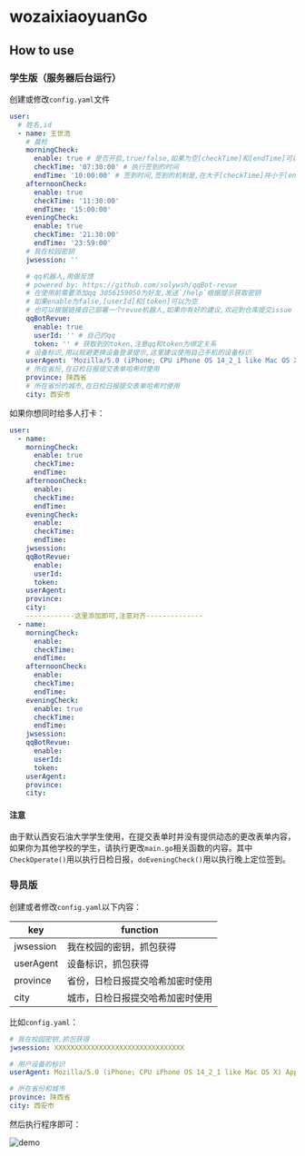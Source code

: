 # wozaixiaoyuanGo

## How to use

### 学生版（服务器后台运行）

创建或修改`config.yaml`文件

```yaml
user:
  # 姓名,id
  - name: 王世浩
    # 晨检
    morningCheck:
      enable: true # 是否开启,true/false,如果为空[checkTime]和[endTime]可以为空
      checkTime: '07:30:00' # 执行签到的时间
      endTime: '10:00:00' # 签到时间,签到的机制是,在大于[checkTime]并小于[endTime]之间执行,一天只会执行一次
    afternoonCheck:
      enable: true
      checkTime: '11:30:00'
      endTime: '15:00:00'
    eveningCheck:
      enable: true
      checkTime: '21:30:00'
      endTime: '23:59:00'
    # 我在校园密钥
    jwsession: ''

    # qq机器人,用做反馈
    # powered by: https://github.com/solywsh/qqBot-revue
    # 在使用前需要添加qq 3056159050为好友,发送`/help`根据提示获取密钥
    # 如果enable为false,[userId]和[token]可以为空
    # 也可以根据链接自己部署一个revue机器人,如果你有好的建议,欢迎到仓库提交issue
    qqBotRevue:
      enable: true
      userId: '' # 自己的qq
      token: '' # 获取到的token,注意qq和token为绑定关系
    # 设备标识,用以规避更换设备登录提示,这里建议使用自己手机的设备标识
    userAgent: 'Mozilla/5.0 (iPhone; CPU iPhone OS 14_2_1 like Mac OS X) AppleWebKit/605.1.15 (KHTML, like Gecko) Mobile/15E148 MicroMessenger/8.0.18(0x18001236) NetType/WIFI Language/zh_CN'
    # 所在省份,在日检日报提交表单哈希时使用
    province: 陕西省
    # 所在省份的城市,在日检日报提交表单哈希时使用
    city: 西安市
```

如果你想同时给多人打卡：

```yaml
user:
  - name:
    morningCheck:
      enable: true 
      checkTime: 
      endTime: 
    afternoonCheck:
      enable: 
      checkTime: 
      endTime: 
    eveningCheck:
      enable: 
      checkTime: 
      endTime: 
    jwsession: 
    qqBotRevue:
      enable: 
      userId: 
      token: 
    userAgent: 
    province: 
    city: 
    ------------这里添加即可,注意对齐--------------
  - name:
    morningCheck:
      enable:
      checkTime: 
      endTime:
    afternoonCheck:
      enable:
      checkTime:
      endTime:
    eveningCheck:
      enable: true
      checkTime:
      endTime:
    jwsession:
    qqBotRevue:
      enable:
      userId:
      token:
    userAgent:
    province:
    city:
```

#### 注意

由于默认西安石油大学学生使用，在提交表单时并没有提供动态的更改表单内容，如果你为其他学校的学生，请执行更改`main.go`相关函数的内容。其中`CheckOperate()`用以执行日检日报，`doEveningCheck()`用以执行晚上定位签到。

### 导员版

创建或者修改`config.yaml`以下内容：

| key       | function                         |
| --------- | -------------------------------- |
| jwsession | 我在校园的密钥，抓包获得         |
| userAgent | 设备标识，抓包获得               |
| province  | 省份，日检日报提交哈希加密时使用 |
| city      | 城市，日检日报提交哈希加密时使用 |

比如`config.yaml`：

```yaml
# 我在校园密钥,抓包获得
jwsession: XXXXXXXXXXXXXXXXXXXXXXXXXXXXXXXX

# 用户设备的标识
userAgent: Mozilla/5.0 (iPhone; CPU iPhone OS 14_2_1 like Mac OS X) AppleWebKit/605.1.15 (KHTML, like Gecko) Mobile/15E148 MicroMessenger/8.0.18(0x18001236) NetType/WIFI Language/zh_CN

# 所在省份和城市
province: 陕西省
city: 西安市
```

然后执行程序即可：

![demo](demo.gif)
